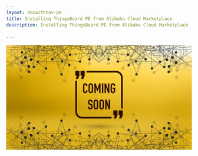 ```yaml
---
layout: docwithnav-pe
title: Installing ThingsBoard PE from Alibaba Cloud Marketplace
description: Installing ThingsBoard PE from Alibaba Cloud Marketplace

---
```


![image](/images/coming-soon.jpg)
